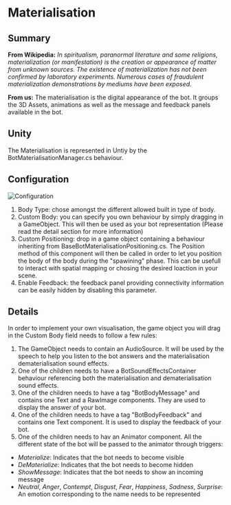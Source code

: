 Materialisation
===============

## Summary
**From Wikipedia:** *In spiritualism, paranormal literature and some religions, materialization (or manifestation) is the creation or appearance of matter from unknown sources. The existence of materialization has not been confirmed by laboratory experiments. Numerous cases of fraudulent materialization demonstrations by mediums have been exposed.*

**From us:** The materialisation is the digital appearance of the bot. It groups the 3D Assets, animations as well as the message and feedback panels available in the bot. 

## Unity
The Materialisation is represented in Untiy by the BotMaterialisationManager.cs behaviour.

## Configuration
![Configuration](blob/master/Documentation/Pictures/Materialisation.png)

1. Body Type: chose amongst the different allowed built in type of body.
2. Custom Body: you can specify you own behaviour by simply dragging in a GameObject. This will then be used as your bot representation (Please read the detail section for more information)
3. Custom Positioning: drop in a game object containing a behaviour inheriting from BaseBotMaterialisationPositioning.cs. The Position method of this component will then be called in order to let you position the body of the body during the "spawining" phase. This can be usefull to interact with spatial mapping or chosing the desired loaction in your scene.
4. Enable Feedback: the feedback panel providing connectivity information can be easily hidden by disabling this parameter. 

## Details
In order to implement your own visualisation, the game object you will drag in the Custom Body field needs to follow a few rules:
1. The GameObject needs to contain an AudioSource. It will be used by the speech to help you listen to the bot answers and the materialisation dematerialisation sound effects.
2. One of the children needs to have a BotSoundEffectsContainer behaviour referencing both the materialisation and dematerialisation sound effects.
3. One of the children needs to have a tag "BotBodyMessage" and contains one Text and a RawImage components. They are used to display the answer of your bot.
4. One of the children needs to have a tag "BotBodyFeedback" and contains one Text component. It is used to display the feedback of your bot.
5. One of the children needs to hav an Animator component. All the different state of the bot will be passed to the animator through triggers:
 - *Materialize*: Indicates that the bot needs to become visible
 - *DeMaterialize*: Indicates that the bot needs to become hidden
 - *ShowMessage*: Indicates that the bot needs to show an incoming message
 - *Neutral*, *Anger*, *Contempt*, *Disgust*, *Fear*, *Happiness*, *Sadness*, *Surprise*: An emotion corresponding to the name needs to be represented